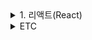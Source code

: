 <details>
  <summary>1. 리액트(React)</summary>
  <div markdown="1">
    1. 리액트
    - UI를 표기·보여주고나서 이벤트에 반응
      (Renders UI and responds to(Reacts to) events)
    - 심플한 정적 사이트부터 복잡한 규모까지 웹, 모바일앱을 손쉽게 만들 수 있음
    - 유저 인터페이스를 만들기 위한 자바스크립트 라이브러리

    01) SPA(Single Page Application)
    - 사용자가 버튼을 클릭했을 때, 다른 페이지를 다운받아서 깜빡거리면서 리프레시 되는 것이 아니라 한 어플리케이션에서 컴포넌트를 보여주고 숨기는 방식으로 페이지 내에서 자유자재로 네비게이션하는 것

    02) SCR(Client Server Rendering)
    - 사용자가 웹 어플리케이션에 접속했을 때, 즉각적으로 html을 보여주는 것이 아니라, 우리가 작성한 코드 js뿐만 아니라 React 라이브러리도 함께 다운받아서 사용자 화면에 UI가 표기되기 때문에 Client측에서 리액트가 렌더링 됨
    - React와 Gatsby 또는 Next.js 프레임워크를 함께 사용하면 SSG(Static Site Generation)과 SSR을 함께 구현할 수도 있음


    2. 컴포넌트
    - UI를 component들 단위로 보여주고 이벤트에 반응도록 만들어나가는 라이브러리
    - 응집도가 높은 UI 블락이면서 다른 컴포넌드들과는 연결되어 있지 않고 독립적인 응집도를 유지하고있는 빌딩 블록
      (A highly cohesive building block for UIs loosely coupled with other components)

    01) 컴포넌트를 나누는 기준
    - 재사용성(Don't Repeat Yourself)
    - 단일책임(Single Responsibility): 다른 곳에서 재사용될 확률이 낮더라도, 한 컴포넌트 안에서 너무 많은 UI나 Logic이 있다면 작은 단위로 한 UI에서는 하나의 도메인을 담당해서 보여줄 수 있도록 잘게 나누어서 컴포넌트를 만들 수 있음

    02) 리액트 동작원리
    - 리액트는 컴포넌트의 집합체
    - 리액트는 데이터를 내부상태를 가지고있는 State와 외부로부터 전달받는 상태 Props가 있고 이 두가지의 데이터를 나타내는 render가 존재
    - 상태(State 또는 Props)이 변경될때마다 re-render가 이루어짐
    - 어플리케이션 화면에는 실제로 변경된 부분만 화면에 효율적으로 업데이트가 됨

    03) React DOM
    - 우리가 HTML로 작성한 것이 브라우저에 표기가 되기 위해서 DOM tree로 구성되는데, 이는 리액트에서도 마찬가지
    - 대신에 리액트는 바로 브라우저에 있는 DOM tree를 변경하는 것이 아니라, 가상의 돔트리(Virtual Dom Tree)를 가지고 있고 어떤 상태값이 변경되어서 무언가 업데이트가 된다면, 변경이 일어나기 전에 VDT와 PT(예전상태 Previous tree)를 비교 후에 다른 노드를 판단 후 실제 브라우저에서 필요한 DOM TREE요소를 업데이트
    - 따라서 리액트 어플리케이션에서 State를 많이 변경하더라도 실제 브라우저에서는 업데이트 되는 노드만 변경이 이루어짐에 따라 리액트가 조금 더 효율적으로 빠르게 브라우저를 업데이트 해줌
    - 사용자가 느끼기에 빠르고 스무스하게 업데이트가 일어나기 위해서는 60fps를 유지하는 것이 중요 -> 리액트에서 자체적으로 진행
    - 그렇다고 리액트가 완벽하기 때문에 개발자가 코드를 막 짜면 안되고, 컴포넌트를 효율적으로 만들어나가야 함
  </div>
</details>

<details>
  <summary>ETC</summary>
  <div markdown="1"> 
    - React 공식 사이트 : https://reactjs.org/
    - React 베타 문서   : https://beta.reactjs.org/
    - Create React App : https://create-react-app.dev/
    - HTML을 JSX로 변환 : https://transform.tools/html-to-jsx
    - Box Shadow CSS   : https://cssgenerator.org/box-shadow-css-generator.html
  </div>
</details>
